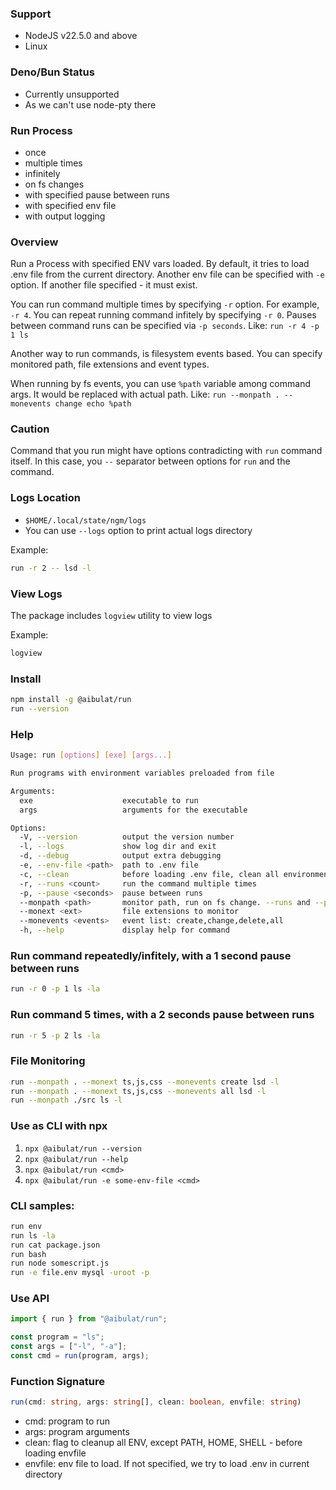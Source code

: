 ### Support

- NodeJS v22.5.0 and above
- Linux

### Deno/Bun Status

- Currently unsupported
- As we can't use node-pty there

### Run Process

- once
- multiple times
- infinitely
- on fs changes
- with specified pause between runs
- with specified env file
- with output logging

### Overview

Run a Process with specified ENV vars loaded.
By default, it tries to load .env file from the current directory.
Another env file can be specified with `-e` option.
If another file specified - it must exist.

You can run command multiple times by specifying `-r` option. For example,
`-r 4`. You can repeat running command infitely by specifying `-r 0`.
Pauses between command runs can be specified via `-p seconds`. Like: `run -r 4 -p 1 ls`

Another way to run commands, is filesystem events based. You can specify monitored path, file extensions
and event types.

When running by fs events, you can use `%path` variable among command args. It would be replaced with actual path.
Like: `run --monpath . --monevents change echo %path`

### Caution

Command that you run might have options contradicting with `run` command itself.
In this case, you `--` separator between options for `run` and the command.

### Logs Location

- `$HOME/.local/state/ngm/logs`
- You can use `--logs` option to print actual logs directory

Example:

```bash
run -r 2 -- lsd -l
```

### View Logs

The package includes `logview` utility to view logs

Example:

```bash
logview
```

### Install

```bash
npm install -g @aibulat/run
run --version
```

### Help

```bash
Usage: run [options] [exe] [args...]

Run programs with environment variables preloaded from file

Arguments:
  exe                    executable to run
  args                   arguments for the executable

Options:
  -V, --version          output the version number
  -l, --logs             show log dir and exit
  -d, --debug            output extra debugging
  -e, --env-file <path>  path to .env file
  -c, --clean            before loading .env file, clean all environment variables except PATH, HOME, SHELL
  -r, --runs <count>     run the command multiple times
  -p, --pause <seconds>  pause between runs
  --monpath <path>       monitor path, run on fs change. --runs and --pause are ignored
  --monext <ext>         file extensions to monitor
  --monevents <events>   event list: create,change,delete,all
  -h, --help             display help for command
```

### Run command repeatedly/infitely, with a 1 second pause between runs

```bash
run -r 0 -p 1 ls -la
```

### Run command 5 times, with a 2 seconds pause between runs

```bash
run -r 5 -p 2 ls -la
```

### File Monitoring

```bash
run --monpath . --monext ts,js,css --monevents create lsd -l
run --monpath . --monext ts,js,css --monevents all lsd -l
run --monpath ./src ls -l
```

### Use as CLI with npx

1. `npx @aibulat/run --version`
1. `npx @aibulat/run --help`
1. `npx @aibulat/run <cmd>`
1. `npx @aibulat/run -e some-env-file <cmd>`

### CLI samples:

```sh
run env
run ls -la
run cat package.json
run bash
run node somescript.js
run -e file.env mysql -uroot -p
```

### Use API

```typescript
import { run } from "@aibulat/run";

const program = "ls";
const args = ["-l", "-a"];
const cmd = run(program, args);
```

### Function Signature

```typescript
run(cmd: string, args: string[], clean: boolean, envfile: string)
```

- cmd: program to run
- args: program arguments
- clean: flag to cleanup all ENV, except PATH, HOME, SHELL - before loading envfile
- envfile: env file to load. If not specified, we try to load .env in current directory
